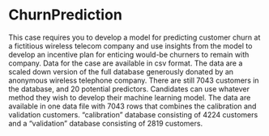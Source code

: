 # ChurnPrediction
This case requires you to develop a model for predicting customer churn at a fictitious wireless telecom company and use insights from the model to develop an incentive plan for enticing would-be churners to remain with company. Data for the case are available in csv format. The data are a scaled down version of the full database generously donated by an anonymous wireless telephone company. There are still 7043 customers in the database, and 20 potential predictors. Candidates can use whatever method they wish to develop their machine learning model. The data are available in one data file with 7043 rows that combines the calibration and validation customers. “calibration” database consisting of 4224 customers and a “validation” database consisting of 2819 customers.
